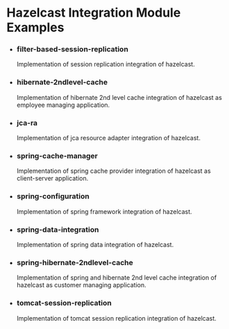 <h1>Hazelcast Integration Module Examples</h1>

- <h3>filter-based-session-replication</h3>
	Implementation of session replication integration of hazelcast.
- <h3>hibernate-2ndlevel-cache</h3>
	Implementation of hibernate 2nd level cache integration of hazelcast as employee managing application.
- <h3>jca-ra</h3>
	Implementation of jca resource adapter integration of hazelcast.
- <h3>spring-cache-manager</h3>
	Implementation of spring cache provider integration of hazelcast as client-server application.
- <h3>spring-configuration</h3>
	Implementation of spring framework integration of hazelcast.
- <h3>spring-data-integration</h3>
	Implementation of spring data integration of hazelcast.
- <h3>spring-hibernate-2ndlevel-cache</h3>
	Implementation of spring and hibernate 2nd level cache integration of hazelcast as customer managing application.
- <h3>tomcat-session-replication</h3>
	Implementation of tomcat session replication integration of hazelcast.
